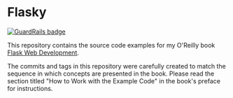 Flasky
======

[![GuardRails badge](https://badges.production.guardrails.io/shtakai/flasky.svg)](https://www.guardrails.io)

This repository contains the source code examples for my O'Reilly book [Flask Web Development](http://www.flaskbook.com).

The commits and tags in this repository were carefully created to match the sequence in which concepts are presented in the book. Please read the section titled "How to Work with the Example Code" in the book's preface for instructions.

